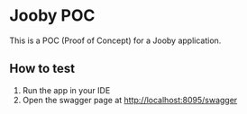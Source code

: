 # Jooby POC
This is a POC (Proof of Concept) for a Jooby application.

## How to test
1. Run the app in your IDE
2. Open the swagger page at [http://localhost:8095/swagger](http://localhost:8095/swagger)